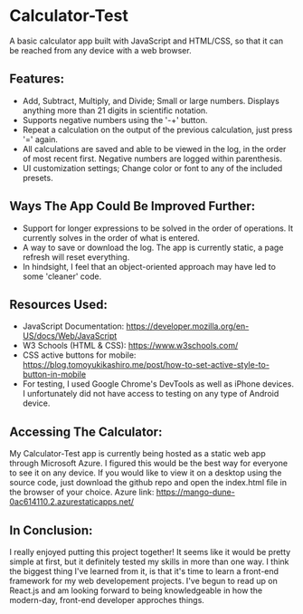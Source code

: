 # Calculator-Test
A basic calculator app built with JavaScript and HTML/CSS, so that it can be reached from any device with a web browser.

Features:
---------
- Add, Subtract, Multiply, and Divide; Small or large numbers. Displays anything more than 21 digits in scientific notation.
- Supports negative numbers using the '-+' button. 
- Repeat a calculation on the output of the previous calculation, just press '=' again.
- All calculations are saved and able to be viewed in the log, in the order of most recent first. Negative numbers are logged within parenthesis.
- UI customization settings; Change color or font to any of the included presets.

Ways The App Could Be Improved Further:
---------------------------------------
- Support for longer expressions to be solved in the order of operations. It currently solves in the order of what is entered.
- A way to save or download the log. The app is currently static, a page refresh will reset everything.
- In hindsight, I feel that an object-oriented approach may have led to some 'cleaner' code.

Resources Used:
---------------
- JavaScript Documentation: https://developer.mozilla.org/en-US/docs/Web/JavaScript
- W3 Schools (HTML & CSS): https://www.w3schools.com/
- CSS active buttons for mobile: https://blog.tomoyukikashiro.me/post/how-to-set-active-style-to-button-in-mobile
- For testing, I used Google Chrome's DevTools as well as iPhone devices. I unfortunately did not have access to testing on any type of Android device.

Accessing The Calculator:
-------------------------
My Calculator-Test app is currently being hosted as a static web app through Microsoft Azure. I figured this would be the best way for everyone to see it on any device.
If you would like to view it on a desktop using the source code, just download the github repo and open the index.html file in the browser of your choice.
Azure link: https://mango-dune-0ac614110.2.azurestaticapps.net/

In Conclusion:
--------------
I really enjoyed putting this project together! It seems like it would be pretty simple at first, but it definitely tested my skills in more than one way. I think the biggest thing I've learned from it, is that it's time to learn a front-end framework for my web developement projects. I've begun to read up on React.js and am looking forward to being knowledgeable in how the modern-day, front-end developer approches things.
